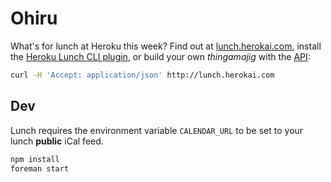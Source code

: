 # Ohiru

What's for lunch at Heroku this week? Find out at
[lunch.herokai.com](http://lunch.herokai.com), install the [Heroku Lunch CLI
plugin](https://github.com/max/heroku-lunch), or build your own _thingamajig_
with the [API](http://lunch.herokai.com/lunches.json):

```sh
curl -H 'Accept: application/json' http://lunch.herokai.com
```

## Dev

Lunch requires the environment variable `CALENDAR_URL` to be set to your lunch
**public** iCal feed.

```sh
npm install
foreman start
```

